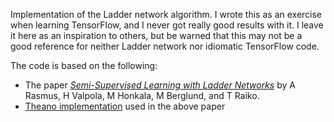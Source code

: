 Implementation of the Ladder network algorithm. I wrote this as an exercise when learning TensorFlow, and I never got really good results with it. I leave it here as an inspiration to others, but be warned that this may not be a good reference for neither Ladder network nor idiomatic TensorFlow code.

The code is based on the following:

- The paper [_Semi-Supervised Learning with Ladder Networks_](http://arxiv.org/abs/1507.02672) by A Rasmus, H Valpola, M Honkala,
M Berglund, and T Raiko.
- [Theano implementation](https://github.com/CuriousAI/ladder) used in the above paper
